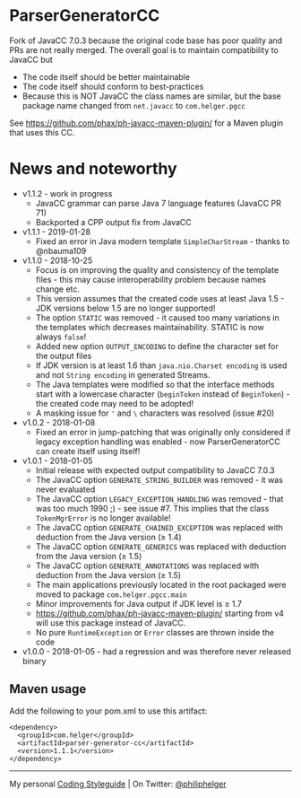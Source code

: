 # ParserGeneratorCC

Fork of JavaCC 7.0.3 because the original code base has poor quality and PRs are not really merged.
The overall goal is to maintain compatibility to JavaCC but
* The code itself should be better maintainable
* The code itself should conform to best-practices
* Because this is NOT JavaCC the class names are similar, but the base package name changed from `net.javacc` to `com.helger.pgcc`  

See https://github.com/phax/ph-javacc-maven-plugin/ for a Maven plugin that uses this CC.

# News and noteworthy

* v1.1.2 - work in progress
    * JavaCC grammar can parse Java 7 language features (JavaCC PR 71)
    * Backported a CPP output fix from JavaCC
* v1.1.1 - 2019-01-28
    * Fixed an error in Java modern template `SimpleCharStream` - thanks to @nbauma109
* v1.1.0 - 2018-10-25
    * Focus is on improving the quality and consistency of the template files - this may cause interoperability problem because names change etc.
    * This version assumes that the created code uses at least Java 1.5 - JDK versions below 1.5 are no longer supported!
    * The option `STATIC` was removed - it caused too many variations in the templates which decreases maintainability. STATIC is now always `false`!
    * Added new option `OUTPUT_ENCODING` to define the character set for the output files
    * If JDK version is at least 1.6 than `java.nio.Charset encoding` is used and not `String encoding` in generated Streams.
    * The Java templates were modified so that the interface methods start with a lowercase character (`beginToken` instead of `BeginToken`) - the created code may need to be adopted!
    * A masking issue for `'` and `\` characters was resolved (issue #20) 
* v1.0.2 - 2018-01-08
    * Fixed an error in jump-patching that was originally only considered if legacy exception handling was enabled - now ParserGeneratorCC can create itself using itself!
* v1.0.1 - 2018-01-05
    * Initial release with expected output compatibility to JavaCC 7.0.3
    * The JavaCC option `GENERATE_STRING_BUILDER` was removed - it was never evaluated
    * The JavaCC option `LEGACY_EXCEPTION_HANDLING` was removed - that was too much 1990 ;) - see issue #7. This implies that the class `TokenMgrError` is no longer available!
    * The JavaCC option `GENERATE_CHAINED_EXCEPTION` was replaced with deduction from the Java version (&ge; 1.4)
    * The JavaCC option `GENERATE_GENERICS` was replaced with deduction from the Java version (&ge; 1.5)
    * The JavaCC option `GENERATE_ANNOTATIONS` was replaced with deduction from the Java version (&ge; 1.5)
    * The main applications previously located in the root packaged were moved to package `com.helger.pgcc.main`
    * Minor improvements for Java output if JDK level is &ge; 1.7
    * https://github.com/phax/ph-javacc-maven-plugin/ starting from v4 will use this package instead of JavaCC.
    * No pure `RuntimeException` or `Error` classes are thrown inside the code
* v1.0.0 - 2018-01-05 - had a regression and was therefore never released binary

## Maven usage
Add the following to your pom.xml to use this artifact:
```
<dependency>
  <groupId>com.helger</groupId>
  <artifactId>parser-generator-cc</artifactId>
  <version>1.1.1</version>
</dependency>
``` 

---

My personal [Coding Styleguide](https://github.com/phax/meta/blob/master/CodingStyleguide.md) |
On Twitter: <a href="https://twitter.com/philiphelger">@philiphelger</a>
